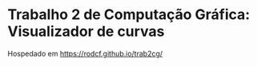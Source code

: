 # Trabalho 2 de Computação Gráfica: Visualizador de curvas

Hospedado em https://rodcf.github.io/trab2cg/
